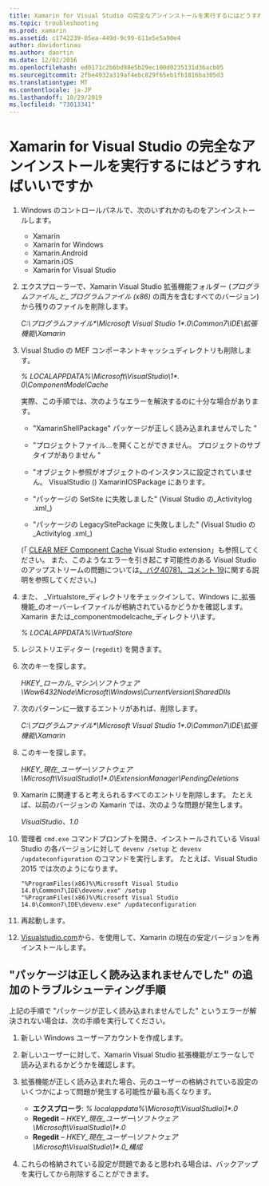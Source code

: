 ```yaml
---
title: Xamarin for Visual Studio の完全なアンインストールを実行するにはどうすればいいですか
ms.topic: troubleshooting
ms.prod: xamarin
ms.assetid: c1742239-05ea-449d-9c99-611e5e5a90e4
author: davidortinau
ms.author: daortin
ms.date: 12/02/2016
ms.openlocfilehash: ed0171c2b6bd98e5b29ec100d0235131d36acb05
ms.sourcegitcommit: 2fbe4932a319af4ebc829f65eb1fb1816ba305d3
ms.translationtype: MT
ms.contentlocale: ja-JP
ms.lasthandoff: 10/29/2019
ms.locfileid: "73013341"
---
```

# <a name="how-do-i-perform-a-thorough-uninstall-for-xamarin-for-visual-studio"></a>Xamarin for Visual Studio の完全なアンインストールを実行するにはどうすればいいですか

1. Windows のコントロールパネルで、次のいずれかのものをアンインストールします。

    - Xamarin
    - Xamarin for Windows
    - Xamarin.Android
    - Xamarin.iOS
    - Xamarin for Visual Studio

2. エクスプローラーで、Xamarin Visual Studio 拡張機能フォルダー (_プログラムファイル_と_プログラムファイル (x86)_ の両方を含むすべてのバージョン) から残りのファイルを削除します。

    _C:\\プログラムファイル\*\\Microsoft Visual Studio 1\*.0\\Common7\\IDE\\拡張機能\\Xamarin_

3. Visual Studio の MEF コンポーネントキャッシュディレクトリも削除します。

    _% LOCALAPPDATA%\\Microsoft\\VisualStudio\\1\*. 0\\ComponentModelCache_

    実際、この手順では、次のようなエラーを解決するのに十分な場合があります。

    - "XamarinShellPackage" パッケージが正しく読み込まれませんでした "

    - "プロジェクトファイル...を開くことができません。 プロジェクトのサブタイプがありません "

    - "オブジェクト参照がオブジェクトのインスタンスに設定されていません。  VisualStudio () XamarinIOSPackage にあります。

    - "パッケージの SetSite に失敗しました" (Visual Studio の_Activitylog .xml_)

    - "パッケージの LegacySitePackage に失敗しました" (Visual Studio の_Activitylog .xml_)

    (「 [CLEAR MEF Component Cache](https://visualstudiogallery.msdn.microsoft.com/22b94661-70c7-4a93-9ca3-8b6dd45f47cd) Visual Studio extension」も参照してください。  また、このようなエラーを引き起こす可能性のある Visual Studio のアップストリームの問題については[、バグ40781、コメント 19](https://bugzilla.xamarin.com/show_bug.cgi?id=40781#c19)に関する説明を参照してください。)

4. また、 _Virtualstore_ディレクトリをチェックインして、Windows に_拡張機能_のオーバーレイファイルが格納されているかどうかを確認します。 Xamarin または_componentmodelcache_ディレクトリ\\ます。

    _% LOCALAPPDATA%\\VirtualStore_

5. レジストリエディター (`regedit`) を開きます。

6. 次のキーを探します。

    _HKEY\_ローカル\_マシン\\ソフトウェア\\Wow6432Node\\Microsoft\\Windows\\CurrentVersion\\SharedDlls_

7. 次のパターンに一致するエントリがあれば、削除します。

    _C:\\プログラムファイル\*\\Microsoft Visual Studio 1\*.0\\Common7\\IDE\\拡張機能\\Xamarin_

8. このキーを探します。

    _HKEY\_現在\_ユーザー\\ソフトウェア\\Microsoft\\VisualStudio\\1\*.0\\ExtensionManager\\PendingDeletions_

9. Xamarin に関連すると考えられるすべてのエントリを削除します。  たとえば、以前のバージョンの Xamarin では、次のような問題が発生します。

    _VisualStudio、1.0_

10. 管理者 `cmd.exe` コマンドプロンプトを開き、インストールされている Visual Studio の各バージョンに対して `devenv /setup` と `devenv /updateconfiguration` のコマンドを実行します。  たとえば、Visual Studio 2015 では次のようになります。

    ```
    "%ProgramFiles(x86)%\Microsoft Visual Studio 14.0\Common7\IDE\devenv.exe" /setup
    "%ProgramFiles(x86)%\Microsoft Visual Studio 14.0\Common7\IDE\devenv.exe" /updateconfiguration
    ```

11. 再起動します。

12. [Visualstudio.com](https://visualstudio.com/xamarin/)から、を使用して、Xamarin の現在の安定バージョンを再インストールします。

## <a name="additional-troubleshooting-steps-for-package-did-not-load-correctly"></a>"パッケージは正しく読み込まれませんでした" の追加のトラブルシューティング手順

上記の手順で "パッケージが正しく読み込まれませんでした" というエラーが解決されない場合は、次の手順を実行してください。

1. 新しい Windows ユーザーアカウントを作成します。

2. 新しいユーザーに対して、Xamarin Visual Studio 拡張機能がエラーなしで読み込まれるかどうかを確認します。

3. 拡張機能が正しく読み込まれた場合、元のユーザーの格納されている設定のいくつかによって問題が発生する可能性が最も高くなります。

    - **エクスプローラ**: _% localappdata%\\Microsoft\\VisualStudio\\1\*.0_
    - **Regedit** – _HKEY\_現在\_ユーザー\\ソフトウェア\\Microsoft\\VisualStudio\\1\*.0_
    - **Regedit** – _HKEY\_現在\_ユーザー\\ソフトウェア\\Microsoft\\VisualStudio\\1\*.0\_構成_

4. これらの格納されている設定が問題であると思われる場合は、バックアップを実行してから削除することができます。
